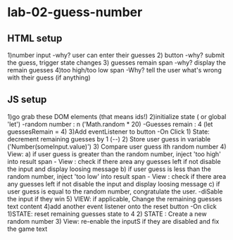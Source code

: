 # lab-02-guess-number

## HTML setup 

1)number input
    -why? user can enter their guesses
2) button
    -why? submit the guess, trigger state changes
3) guesses remain span
    -why? display the remain guesses
4)too high/too low span
    -Why? tell the user what's wrong with their guess (if anything)

## JS setup

1)go grab these DOM elements (that means ids!)
2)initialize state ( or global 'let')
    -random number : n ('Math.random * 20)
    -Guesses remain : 4 (let guessesRemain = 4)
3)Add eventListener to button
    -On Click
        1) State: decrement remaining guesses by 1 (--)
        2) Store user guess in variable ('Number(someInput.value)')
        3) Compare user guess ith random number
        4) View:
            a) if user guess is greater than the random number, inject 'too high' into result span
                - View : check if there area any guesses left if not disable the input and display loosing message
            b) if user guess is less than the random number, inject 'too low' into result span
                - View : check if there area any guesses left if not disable the input and display loosing message
            c) if user guess is equal to the random number, congratulate the user.
                -diSable the input if they win
        5) VIEW: if applicable, Change the remaining guesses text content
4)add another event listener onto the reset button
    -On click
        1)STATE: reset remaining guesses state to 4
        2) STATE : Create a new random number
        3) View: re-enable the inputS if they are disabled and fix the game text